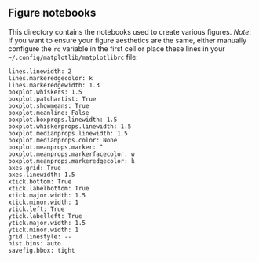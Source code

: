 ## Figure notebooks

This directory contains the notebooks used to create various figures. _Note_: If you want to ensure your figure aesthetics are the same, either manually configure the `rc` variable in the first cell or place these lines in your `~/.config/matplotlib/matplotlibrc` file:

    lines.linewidth: 2
    lines.markeredgecolor: k
    lines.markeredgewidth: 1.3
    boxplot.whiskers: 1.5
    boxplot.patchartist: True
    boxplot.showmeans: True
    boxplot.meanline: False
    boxplot.boxprops.linewidth: 1.5
    boxplot.whiskerprops.linewidth: 1.5
    boxplot.medianprops.linewidth: 1.5
    boxplot.medianprops.color: None
    boxplot.meanprops.marker: ^
    boxplot.meanprops.markerfacecolor: w
    boxplot.meanprops.markeredgecolor: k
    axes.grid: True
    axes.linewidth: 1.5
    xtick.bottom: True
    xtick.labelbottom: True
    xtick.major.width: 1.5
    xtick.minor.width: 1 
    ytick.left: True
    ytick.labelleft: True
    ytick.major.width: 1.5
    ytick.minor.width: 1 
    grid.linestyle: --
    hist.bins: auto  
    savefig.bbox: tight